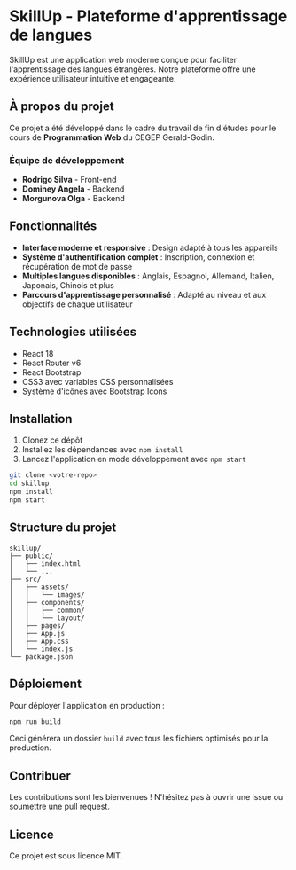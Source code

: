 # SkillUp - Plateforme d'apprentissage de langues

SkillUp est une application web moderne conçue pour faciliter l'apprentissage des langues étrangères. Notre plateforme offre une expérience utilisateur intuitive et engageante.

## À propos du projet

Ce projet a été développé dans le cadre du travail de fin d'études pour le cours de **Programmation Web** du CEGEP Gerald-Godin.

### Équipe de développement

- **Rodrigo Silva** - Front-end
- **Dominey Angela** - Backend
- **Morgunova Olga** - Backend

## Fonctionnalités

- **Interface moderne et responsive** : Design adapté à tous les appareils
- **Système d'authentification complet** : Inscription, connexion et récupération de mot de passe
- **Multiples langues disponibles** : Anglais, Espagnol, Allemand, Italien, Japonais, Chinois et plus
- **Parcours d'apprentissage personnalisé** : Adapté au niveau et aux objectifs de chaque utilisateur

## Technologies utilisées

- React 18
- React Router v6
- React Bootstrap
- CSS3 avec variables CSS personnalisées
- Système d'icônes avec Bootstrap Icons

## Installation

1. Clonez ce dépôt
2. Installez les dépendances avec `npm install`
3. Lancez l'application en mode développement avec `npm start`

```bash
git clone <votre-repo>
cd skillup
npm install
npm start
```

## Structure du projet

```
skillup/
├── public/
│   ├── index.html
│   └── ...
├── src/
│   ├── assets/
│   │   └── images/
│   ├── components/
│   │   ├── common/
│   │   └── layout/
│   ├── pages/
│   ├── App.js
│   ├── App.css
│   └── index.js
└── package.json
```

## Déploiement

Pour déployer l'application en production :

```bash
npm run build
```

Ceci générera un dossier `build` avec tous les fichiers optimisés pour la production.

## Contribuer

Les contributions sont les bienvenues ! N'hésitez pas à ouvrir une issue ou soumettre une pull request.

## Licence

Ce projet est sous licence MIT.
